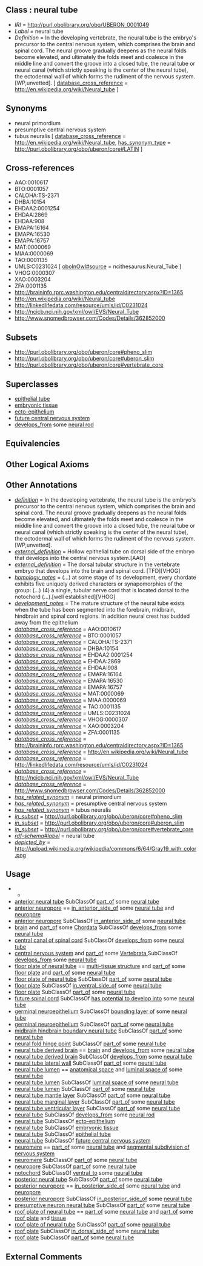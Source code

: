 
## Class : neural tube

 * *IRI* = http://purl.obolibrary.org/obo/UBERON_0001049
 * *Label* = neural tube
 * *Definition* = In the developing vertebrate, the neural tube is the embryo's precursor to the central nervous system, which comprises the brain and spinal cord. The neural groove gradually deepens as the neural folds become elevated, and ultimately the folds meet and coalesce in the middle line and convert the groove into a closed tube, the neural tube or neural canal (which strictly speaking is the center of the neural tube), the ectodermal wall of which forms the rudiment of the nervous system. [WP,unvetted]. [ [database_cross_reference](../../ef/oboInOwl#hasDbXref.md) = http://en.wikipedia.org/wiki/Neural_tube ]

## Synonyms

 * neural primordium
 * presumptive central nervous system
 * tubus neuralis [ [database_cross_reference](../../ef/oboInOwl#hasDbXref.md) = http://en.wikipedia.org/wiki/Neural_tube, [has_synonym_type](../../pe/oboInOwl#hasSynonymType.md) = http://purl.obolibrary.org/obo/uberon/core#LATIN ]

## Cross-references

 * AAO:0010617
 * BTO:0001057
 * CALOHA:TS-2371
 * DHBA:10154
 * EHDAA2:0001254
 * EHDAA:2869
 * EHDAA:908
 * EMAPA:16164
 * EMAPA:16530
 * EMAPA:16757
 * MAT:0000069
 * MIAA:0000069
 * TAO:0001135
 * UMLS:C0231024 [ [oboInOwl#source](../../ce/oboInOwl#source.md) = ncithesaurus:Neural_Tube ]
 * VHOG:0000307
 * XAO:0003204
 * ZFA:0001135
 * http://braininfo.rprc.washington.edu/centraldirectory.aspx?ID=1365
 * http://en.wikipedia.org/wiki/Neural_tube
 * http://linkedlifedata.com/resource/umls/id/C0231024
 * http://ncicb.nci.nih.gov/xml/owl/EVS/Neural_Tube
 * http://www.snomedbrowser.com/Codes/Details/362852000

## Subsets

 * http://purl.obolibrary.org/obo/uberon/core#pheno_slim
 * http://purl.obolibrary.org/obo/uberon/core#uberon_slim
 * http://purl.obolibrary.org/obo/uberon/core#vertebrate_core

## Superclasses

 * [epithelial tube](../../UBERON/14/UBERON_0003914.md)
 * [embryonic tissue](../../UBERON/91/UBERON_0005291.md)
 * [ecto-epithelium](../../UBERON/71/UBERON_0010371.md)
 * [future central nervous system](../../UBERON/79/UBERON_0016879.md)
 * [develops_from](../../RO/02/RO_0002202.md) some [neural rod](../../UBERON/68/UBERON_0005068.md)

## Equivalencies


## Other Logical Axioms


## Other Annotations

 * *[definition](../../IAO/15/IAO_0000115.md)* = In the developing vertebrate, the neural tube is the embryo's precursor to the central nervous system, which comprises the brain and spinal cord. The neural groove gradually deepens as the neural folds become elevated, and ultimately the folds meet and coalesce in the middle line and convert the groove into a closed tube, the neural tube or neural canal (which strictly speaking is the center of the neural tube), the ectodermal wall of which forms the rudiment of the nervous system. [WP,unvetted].
 * *[external_definition](../../UBPROP/01/UBPROP_0000001.md)* = Hollow epithelial tube on dorsal side of the embryo that develops into the central nervous system.[AAO]
 * *[external_definition](../../UBPROP/01/UBPROP_0000001.md)* = The dorsal tubular structure in the vertebrate embryo that develops into the brain and spinal cord. [TFD][VHOG]
 * *[homology_notes](../../UBPROP/03/UBPROP_0000003.md)* = (...) at some stage of its development, every chordate exhibits five uniquely derived characters or synapomorphies of the group: (...) (4) a single, tubular nerve cord that is located dorsal to the notochord (...).[well established][VHOG]
 * *[development_notes](../../UBPROP/11/UBPROP_0000011.md)* = The mature structure of the neural tube exists when the tube has been segmented into the forebrain, midbrain, hindbrain and spinal cord regions. In addition neural crest has budded away from the epithelium
 * *[database_cross_reference](../../ef/oboInOwl#hasDbXref.md)* = AAO:0010617
 * *[database_cross_reference](../../ef/oboInOwl#hasDbXref.md)* = BTO:0001057
 * *[database_cross_reference](../../ef/oboInOwl#hasDbXref.md)* = CALOHA:TS-2371
 * *[database_cross_reference](../../ef/oboInOwl#hasDbXref.md)* = DHBA:10154
 * *[database_cross_reference](../../ef/oboInOwl#hasDbXref.md)* = EHDAA2:0001254
 * *[database_cross_reference](../../ef/oboInOwl#hasDbXref.md)* = EHDAA:2869
 * *[database_cross_reference](../../ef/oboInOwl#hasDbXref.md)* = EHDAA:908
 * *[database_cross_reference](../../ef/oboInOwl#hasDbXref.md)* = EMAPA:16164
 * *[database_cross_reference](../../ef/oboInOwl#hasDbXref.md)* = EMAPA:16530
 * *[database_cross_reference](../../ef/oboInOwl#hasDbXref.md)* = EMAPA:16757
 * *[database_cross_reference](../../ef/oboInOwl#hasDbXref.md)* = MAT:0000069
 * *[database_cross_reference](../../ef/oboInOwl#hasDbXref.md)* = MIAA:0000069
 * *[database_cross_reference](../../ef/oboInOwl#hasDbXref.md)* = TAO:0001135
 * *[database_cross_reference](../../ef/oboInOwl#hasDbXref.md)* = UMLS:C0231024
 * *[database_cross_reference](../../ef/oboInOwl#hasDbXref.md)* = VHOG:0000307
 * *[database_cross_reference](../../ef/oboInOwl#hasDbXref.md)* = XAO:0003204
 * *[database_cross_reference](../../ef/oboInOwl#hasDbXref.md)* = ZFA:0001135
 * *[database_cross_reference](../../ef/oboInOwl#hasDbXref.md)* = http://braininfo.rprc.washington.edu/centraldirectory.aspx?ID=1365
 * *[database_cross_reference](../../ef/oboInOwl#hasDbXref.md)* = http://en.wikipedia.org/wiki/Neural_tube
 * *[database_cross_reference](../../ef/oboInOwl#hasDbXref.md)* = http://linkedlifedata.com/resource/umls/id/C0231024
 * *[database_cross_reference](../../ef/oboInOwl#hasDbXref.md)* = http://ncicb.nci.nih.gov/xml/owl/EVS/Neural_Tube
 * *[database_cross_reference](../../ef/oboInOwl#hasDbXref.md)* = http://www.snomedbrowser.com/Codes/Details/362852000
 * *[has_related_synonym](../../ym/oboInOwl#hasRelatedSynonym.md)* = neural primordium
 * *[has_related_synonym](../../ym/oboInOwl#hasRelatedSynonym.md)* = presumptive central nervous system
 * *[has_related_synonym](../../ym/oboInOwl#hasRelatedSynonym.md)* = tubus neuralis
 * *[in_subset](../../et/oboInOwl#inSubset.md)* = http://purl.obolibrary.org/obo/uberon/core#pheno_slim
 * *[in_subset](../../et/oboInOwl#inSubset.md)* = http://purl.obolibrary.org/obo/uberon/core#uberon_slim
 * *[in_subset](../../et/oboInOwl#inSubset.md)* = http://purl.obolibrary.org/obo/uberon/core#vertebrate_core
 * *[rdf-schema#label](../../el/rdf-schema#label.md)* = neural tube
 * *[depicted_by](../../depicted/by/depicted_by.md)* = http://upload.wikimedia.org/wikipedia/commons/6/64/Gray19_with_color.png

## Usage

 * -
 * [anterior neural tube](../../UBERON/80/UBERON_0003080.md) SubClassOf [part_of](../../BFO/50/BFO_0000050.md) some [neural tube](../../UBERON/49/UBERON_0001049.md)
 * [anterior neuropore](../../UBERON/70/UBERON_0005070.md) == [in_anterior_side_of](../../BSPO/23/BSPO_0000123.md) some [neural tube](../../UBERON/49/UBERON_0001049.md) and [neuropore](../../UBERON/77/UBERON_0005077.md)
 * [anterior neuropore](../../UBERON/70/UBERON_0005070.md) SubClassOf [in_anterior_side_of](../../BSPO/23/BSPO_0000123.md) some [neural tube](../../UBERON/49/UBERON_0001049.md)
 * [brain](../../UBERON/55/UBERON_0000955.md) and [part_of](../../BFO/50/BFO_0000050.md) some [Chordata](../../NCBITaxon/11/NCBITaxon_7711.md) SubClassOf [develops_from](../../RO/02/RO_0002202.md) some [neural tube](../../UBERON/49/UBERON_0001049.md)
 * [central canal of spinal cord](../../UBERON/91/UBERON_0002291.md) SubClassOf [develops_from](../../RO/02/RO_0002202.md) some [neural tube](../../UBERON/49/UBERON_0001049.md)
 * [central nervous system](../../UBERON/17/UBERON_0001017.md) and [part_of](../../BFO/50/BFO_0000050.md) some [Vertebrata <Metazoa>](../../NCBITaxon/42/NCBITaxon_7742.md) SubClassOf [develops_from](../../RO/02/RO_0002202.md) some [neural tube](../../UBERON/49/UBERON_0001049.md)
 * [floor plate of neural tube](../../UBERON/06/UBERON_0003306.md) == [multi-tissue structure](../../UBERON/81/UBERON_0000481.md) and [part_of](../../BFO/50/BFO_0000050.md) some [floor plate](../../UBERON/79/UBERON_0003079.md) and [part_of](../../BFO/50/BFO_0000050.md) some [neural tube](../../UBERON/49/UBERON_0001049.md)
 * [floor plate of neural tube](../../UBERON/06/UBERON_0003306.md) SubClassOf [part_of](../../BFO/50/BFO_0000050.md) some [neural tube](../../UBERON/49/UBERON_0001049.md)
 * [floor plate](../../UBERON/79/UBERON_0003079.md) SubClassOf [in_ventral_side_of](../../BSPO/02/BSPO_0015102.md) some [neural tube](../../UBERON/49/UBERON_0001049.md)
 * [floor plate](../../UBERON/79/UBERON_0003079.md) SubClassOf [part_of](../../BFO/50/BFO_0000050.md) some [neural tube](../../UBERON/49/UBERON_0001049.md)
 * [future spinal cord](../../UBERON/41/UBERON_0006241.md) SubClassOf [has potential to develop into](../../RO/87/RO_0002387.md) some [neural tube](../../UBERON/49/UBERON_0001049.md)
 * [germinal neuroepithelium](../../UBERON/22/UBERON_0004022.md) SubClassOf [bounding layer of](../../RO/07/RO_0002007.md) some [neural tube](../../UBERON/49/UBERON_0001049.md)
 * [germinal neuroepithelium](../../UBERON/22/UBERON_0004022.md) SubClassOf [part_of](../../BFO/50/BFO_0000050.md) some [neural tube](../../UBERON/49/UBERON_0001049.md)
 * [midbrain hindbrain boundary neural tube](../../UBERON/47/UBERON_2007047.md) SubClassOf [part_of](../../BFO/50/BFO_0000050.md) some [neural tube](../../UBERON/49/UBERON_0001049.md)
 * [neural fold hinge point](../../UBERON/69/UBERON_0005069.md) SubClassOf [part_of](../../BFO/50/BFO_0000050.md) some [neural tube](../../UBERON/49/UBERON_0001049.md)
 * [neural tube derived brain](../../UBERON/23/UBERON_0008823.md) == [brain](../../UBERON/55/UBERON_0000955.md) and [develops_from](../../RO/02/RO_0002202.md) some [neural tube](../../UBERON/49/UBERON_0001049.md)
 * [neural tube derived brain](../../UBERON/23/UBERON_0008823.md) SubClassOf [develops_from](../../RO/02/RO_0002202.md) some [neural tube](../../UBERON/49/UBERON_0001049.md)
 * [neural tube lateral wall](../../UBERON/96/UBERON_0005496.md) SubClassOf [part_of](../../BFO/50/BFO_0000050.md) some [neural tube](../../UBERON/49/UBERON_0001049.md)
 * [neural tube lumen](../../UBERON/42/UBERON_0003842.md) == [anatomical space](../../UBERON/64/UBERON_0000464.md) and [luminal space of](../../RO/72/RO_0002572.md) some [neural tube](../../UBERON/49/UBERON_0001049.md)
 * [neural tube lumen](../../UBERON/42/UBERON_0003842.md) SubClassOf [luminal space of](../../RO/72/RO_0002572.md) some [neural tube](../../UBERON/49/UBERON_0001049.md)
 * [neural tube lumen](../../UBERON/42/UBERON_0003842.md) SubClassOf [part_of](../../BFO/50/BFO_0000050.md) some [neural tube](../../UBERON/49/UBERON_0001049.md)
 * [neural tube mantle layer](../../UBERON/61/UBERON_0004061.md) SubClassOf [part_of](../../BFO/50/BFO_0000050.md) some [neural tube](../../UBERON/49/UBERON_0001049.md)
 * [neural tube marginal layer](../../UBERON/62/UBERON_0004062.md) SubClassOf [part_of](../../BFO/50/BFO_0000050.md) some [neural tube](../../UBERON/49/UBERON_0001049.md)
 * [neural tube ventricular layer](../../UBERON/60/UBERON_0004060.md) SubClassOf [part_of](../../BFO/50/BFO_0000050.md) some [neural tube](../../UBERON/49/UBERON_0001049.md)
 * [neural tube](../../UBERON/49/UBERON_0001049.md) SubClassOf [develops_from](../../RO/02/RO_0002202.md) some [neural rod](../../UBERON/68/UBERON_0005068.md)
 * [neural tube](../../UBERON/49/UBERON_0001049.md) SubClassOf [ecto-epithelium](../../UBERON/71/UBERON_0010371.md)
 * [neural tube](../../UBERON/49/UBERON_0001049.md) SubClassOf [embryonic tissue](../../UBERON/91/UBERON_0005291.md)
 * [neural tube](../../UBERON/49/UBERON_0001049.md) SubClassOf [epithelial tube](../../UBERON/14/UBERON_0003914.md)
 * [neural tube](../../UBERON/49/UBERON_0001049.md) SubClassOf [future central nervous system](../../UBERON/79/UBERON_0016879.md)
 * [neuromere](../../UBERON/31/UBERON_0004731.md) == [part_of](../../BFO/50/BFO_0000050.md) some [neural tube](../../UBERON/49/UBERON_0001049.md) and [segmental subdivision of nervous system](../../UBERON/32/UBERON_0004732.md)
 * [neuromere](../../UBERON/31/UBERON_0004731.md) SubClassOf [part_of](../../BFO/50/BFO_0000050.md) some [neural tube](../../UBERON/49/UBERON_0001049.md)
 * [neuropore](../../UBERON/77/UBERON_0005077.md) SubClassOf [part_of](../../BFO/50/BFO_0000050.md) some [neural tube](../../UBERON/49/UBERON_0001049.md)
 * [notochord](../../UBERON/28/UBERON_0002328.md) SubClassOf [ventral_to](../../BSPO/02/BSPO_0000102.md) some [neural tube](../../UBERON/49/UBERON_0001049.md)
 * [posterior neural tube](../../UBERON/76/UBERON_0003076.md) SubClassOf [part_of](../../BFO/50/BFO_0000050.md) some [neural tube](../../UBERON/49/UBERON_0001049.md)
 * [posterior neuropore](../../UBERON/71/UBERON_0005071.md) == [in_posterior_side_of](../../BSPO/22/BSPO_0000122.md) some [neural tube](../../UBERON/49/UBERON_0001049.md) and [neuropore](../../UBERON/77/UBERON_0005077.md)
 * [posterior neuropore](../../UBERON/71/UBERON_0005071.md) SubClassOf [in_posterior_side_of](../../BSPO/22/BSPO_0000122.md) some [neural tube](../../UBERON/49/UBERON_0001049.md)
 * [presumptive neuron neural tube](../../UBERON/20/UBERON_2000820.md) SubClassOf [part_of](../../BFO/50/BFO_0000050.md) some [neural tube](../../UBERON/49/UBERON_0001049.md)
 * [roof plate of neural tube](../../UBERON/98/UBERON_0003298.md) == [part_of](../../BFO/50/BFO_0000050.md) some [neural tube](../../UBERON/49/UBERON_0001049.md) and [part_of](../../BFO/50/BFO_0000050.md) some [roof plate](../../UBERON/54/UBERON_0003054.md) and [tissue](../../UBERON/79/UBERON_0000479.md)
 * [roof plate of neural tube](../../UBERON/98/UBERON_0003298.md) SubClassOf [part_of](../../BFO/50/BFO_0000050.md) some [neural tube](../../UBERON/49/UBERON_0001049.md)
 * [roof plate](../../UBERON/54/UBERON_0003054.md) SubClassOf [in_dorsal_side_of](../../BSPO/01/BSPO_0015101.md) some [neural tube](../../UBERON/49/UBERON_0001049.md)
 * [roof plate](../../UBERON/54/UBERON_0003054.md) SubClassOf [part_of](../../BFO/50/BFO_0000050.md) some [neural tube](../../UBERON/49/UBERON_0001049.md)

## External Comments

